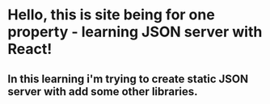 # Hello, this is site being for one property - learning JSON server with React!

## In this learning i'm trying to create static JSON server with add some other libraries.
